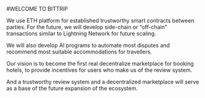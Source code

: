 #WELCOME TO BITTRIP

We use ETH platform for established trustworthy smart contracts between parties. For the future, we will develop side-chain or “off-chain” transactions similar to Lightning Network for future scaling.

We will also develop AI programs to automate most disputes and recommend most suitable accommodations for travellers.

Our vision is to become the first real decentralize marketplace for booking hotels, to provide incentives for users who make us of the review system.

And a trustworthy review system and a decentralized marketplace will serve as a base of the future expansion of the ecosystem.
